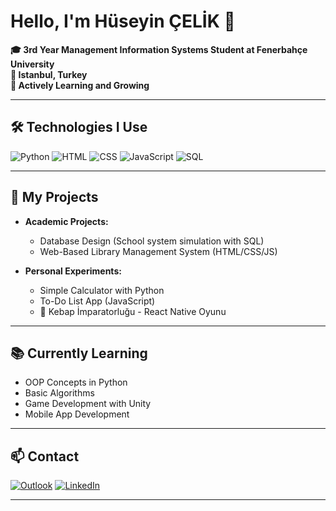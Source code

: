 # Hello, I'm Hüseyin ÇELİK 👋

**🎓 3rd Year Management Information Systems Student at Fenerbahçe University**  
**📍 Istanbul, Turkey**  
**🌱 Actively Learning and Growing**

---

## 🛠️ Technologies I Use
![Python](https://img.shields.io/badge/Python-3776AB?style=flat&logo=python&logoColor=white)
![HTML](https://img.shields.io/badge/HTML-E34F26?style=flat&logo=html5&logoColor=white)
![CSS](https://img.shields.io/badge/CSS-1572B6?style=flat&logo=css3&logoColor=white)
![JavaScript](https://img.shields.io/badge/JavaScript-F7DF1E?style=flat&logo=javascript&logoColor=black)
![SQL](https://img.shields.io/badge/SQL-4479A1?style=flat&logo=postgresql&logoColor=white)

---

## 📂 My Projects
- **Academic Projects:**  
  - Database Design (School system simulation with SQL)  
  - Web-Based Library Management System (HTML/CSS/JS)  

- **Personal Experiments:**  
  - Simple Calculator with Python  
  - To-Do List App (JavaScript)  
  - 🥙 Kebap İmparatorluğu - React Native Oyunu
---

## 📚 Currently Learning
- OOP Concepts in Python  
- Basic Algorithms  
- Game Development with Unity  
- Mobile App Development  

---

## 📫 Contact
[![Outlook](https://img.shields.io/badge/Outlook-0072C6?style=flat&logo=microsoft-outlook&logoColor=white)](mailto:celik-01-@hotmail.com)
[![LinkedIn](https://img.shields.io/badge/LinkedIn-0A66C2?style=flat&logo=linkedin&logoColor=white)](https://www.linkedin.com/in/huseyincelik2/)

---

